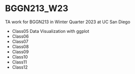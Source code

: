 # BGGN213_W23
TA work for BGGN213 in Winter Quarter 2023 at UC San Diego

- Class05 Data Visualization with ggplot
- Class06
- Class07
- Class08
- Class09
- Class10
- Class11
- Class12
